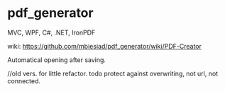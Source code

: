 # pdf_generator
MVC, WPF, C#, .NET, IronPDF

wiki: https://github.com/mbiesiad/pdf_generator/wiki/PDF-Creator

Automatical opening after saving.

//old vers. for little refactor. todo protect against overwriting, not url, not connected.
